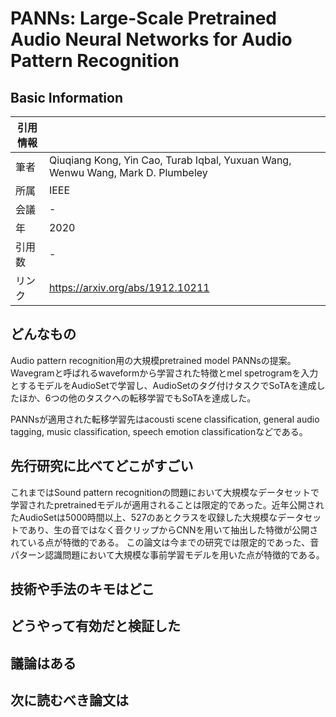 # PANNs: Large-Scale Pretrained Audio Neural Networks for Audio Pattern Recognition

## Basic Information

| 引用情報 |                                                                                 |
| -------- | ------------------------------------------------------------------------------- |
| 筆者     | Qiuqiang Kong, Yin Cao, Turab Iqbal, Yuxuan Wang, Wenwu Wang, Mark D. Plumbeley |
| 所属     | IEEE                                                                            |
| 会議     | -                                                                               |
| 年       | 2020                                                                            |
| 引用数   | -                                                                               |
| リンク   | https://arxiv.org/abs/1912.10211                                                |

## どんなもの

Audio pattern recognition用の大規模pretrained model PANNsの提案。Wavegramと呼ばれるwaveformから学習された特徴とmel spetrogramを入力とするモデルをAudioSetで学習し、AudioSetのタグ付けタスクでSoTAを達成したほか、6つの他のタスクへの転移学習でもSoTAを達成した。

PANNsが適用された転移学習先はacousti scene classification, general audio tagging, music classification, speech emotion classificationなどである。

## 先行研究に比べてどこがすごい

これまではSound pattern recognitionの問題において大規模なデータセットで学習されたpretrainedモデルが適用されることは限定的であった。近年公開されたAudioSetは5000時間以上、527のあとクラスを収録した大規模なデータセットであり、生の音ではなく音クリップからCNNを用いて抽出した特徴が公開されている点が特徴的である。
この論文は今までの研究では限定的であった、音パターン認識問題において大規模な事前学習モデルを用いた点が特徴的である。

## 技術や手法のキモはどこ

## どうやって有効だと検証した

## 議論はある

## 次に読むべき論文は
